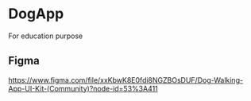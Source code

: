 # DogApp
For education purpose

## Figma
https://www.figma.com/file/xxKbwK8E0fdi8NGZBOsDUF/Dog-Walking-App-UI-Kit-(Community)?node-id=53%3A411

